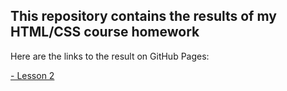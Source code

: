 <h2> This repository contains the results of my HTML/CSS course homework </h2>
Here are the links to the result on GitHub Pages:

[- Lesson 2](https://greenfest.github.io/html-css/lesson2/index.html)
